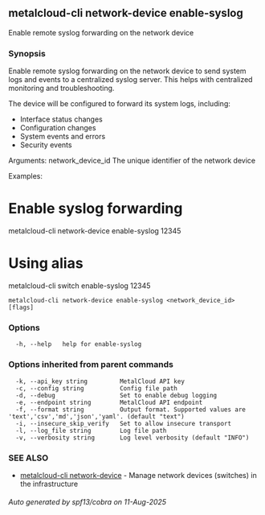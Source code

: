 ## metalcloud-cli network-device enable-syslog

Enable remote syslog forwarding on the network device

### Synopsis

Enable remote syslog forwarding on the network device to send system logs
and events to a centralized syslog server. This helps with centralized
monitoring and troubleshooting.

The device will be configured to forward its system logs, including:
- Interface status changes
- Configuration changes
- System events and errors
- Security events

Arguments:
  network_device_id   The unique identifier of the network device

Examples:
  # Enable syslog forwarding
  metalcloud-cli network-device enable-syslog 12345

  # Using alias
  metalcloud-cli switch enable-syslog 12345

```
metalcloud-cli network-device enable-syslog <network_device_id> [flags]
```

### Options

```
  -h, --help   help for enable-syslog
```

### Options inherited from parent commands

```
  -k, --api_key string         MetalCloud API key
  -c, --config string          Config file path
  -d, --debug                  Set to enable debug logging
  -e, --endpoint string        MetalCloud API endpoint
  -f, --format string          Output format. Supported values are 'text','csv','md','json','yaml'. (default "text")
  -i, --insecure_skip_verify   Set to allow insecure transport
  -l, --log_file string        Log file path
  -v, --verbosity string       Log level verbosity (default "INFO")
```

### SEE ALSO

* [metalcloud-cli network-device](metalcloud-cli_network-device.md)	 - Manage network devices (switches) in the infrastructure

###### Auto generated by spf13/cobra on 11-Aug-2025
